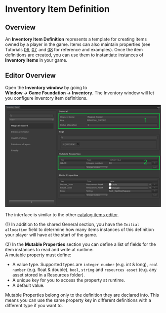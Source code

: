# Inventory Item Definition

## Overview

An __Inventory Item Definition__ represents a template for creating items owned by a player in the game. Items can also maintain properties (see Tutorials [06](../Tutorials/06-StaticProperties.md), [07](../Tutorials/07-MutablePropertiesEditor.md), and [08](../Tutorials/08-MutablePropertiesRuntime.md) for reference and examples).  Once the item definitions are created, you can use them to instantiate instances of __Inventory Items__ in your game.

## Editor Overview

Open the __Inventory window__ by going to __Window → Game Foundation → Inventory__.
The Inventory window will let you configure inventory item definitions.

![An overview of the Inventory Window](../images/inventory-item-definition-editor.png)

The interface is similar to the other [catalog items editor].

(1) In addition to the shared General section, you have the `Initial allocation` field to determine how many items instances of this definition your player will have at the start of the game.

(2) In the **Mutable Properties** section you can define a list of fields for the item instances to read and write at runtime.\
  A mutable property must define:
  - A value type. Supported types are `integer number` (e.g. int & long), `real number` (e.g. float & double), `bool`, `string` and `resources asset` (e.g. any asset stored in a Resources folder).
  - A unique key for you to access the property at runtime.
  - A default value.

  Mutable Properties belong only to the definition they are declared into.
  This means you can use the same property key in different definitions with a different type if you want to.


[catalog item]: ../Catalog.md#Catalog-Items

[catalog items editor]: ../Catalog.md#Editor-Overview

[tags]: Tag.md
